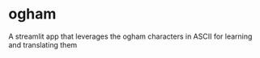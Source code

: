 # ogham
A streamlit app that leverages the ogham characters in ASCII for learning and translating them
